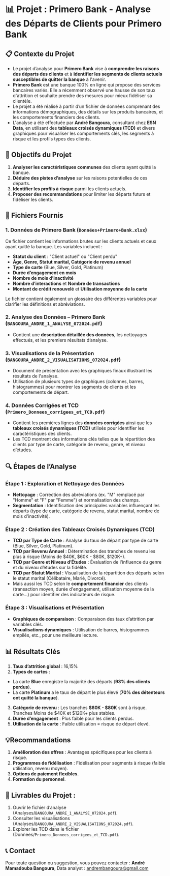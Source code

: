 # 📊 Projet : Primero Bank - Analyse des Départs de Clients pour Primero Bank

## 📋 Contexte du Projet

- Le projet d’analyse pour **Primero Bank** vise à **comprendre les raisons des départs des clients** et à **identifier les segments de clients actuels susceptibles de quitter la banque** à l'avenir.
- **Primero Bank** est une banque 100% en ligne qui propose des services bancaires variés. Elle a récemment observé une hausse de son taux d'attrition et souhaite prendre des mesures pour mieux fidéliser sa clientèle.
- Le projet a été réalisé à partir d’un fichier de données comprenant des informations démographiques, des détails sur les produits bancaires, et les comportements financiers des clients.
- L'analyse a été effectuée par **André Bangoura**, consultant chez **ESN Data**, en utilisant des **tableaux croisés dynamiques (TCD)** et divers graphiques pour visualiser les comportements clés, les segments à risque et les profils types des clients.

## 🎯 Objectifs du Projet

1. **Analyser les caractéristiques communes** des clients ayant quitté la banque.
2. **Déduire des pistes d’analyse** sur les raisons potentielles de ces départs.
3. **Identifier les profils à risque** parmi les clients actuels.
4. **Proposer des recommandations** pour limiter les départs futurs et fidéliser les clients.

## 📂 Fichiers Fournis

### 1. Données de Primero Bank (`Données+Primero+Bank.xlsx`)
Ce fichier contient les informations brutes sur les clients actuels et ceux ayant quitté la banque. Les variables incluent :

- **Statut du client** : "Client actuel" ou "Client perdu"
- **Âge, Genre, Statut marital, Catégorie de revenu annuel**
- **Type de carte** (Blue, Silver, Gold, Platinum)
- **Durée d’engagement en mois**
- **Nombre de mois d’inactivité**
- **Nombre d’interactions** et **Nombre de transactions**
- **Montant de crédit renouvelé** et **Utilisation moyenne de la carte**

Le fichier contient également un glossaire des différentes variables pour clarifier les définitions et abréviations.

### 2. **Analyse des Données – Primero Bank (`BANGOURA_ANDRE_1_ANALYSE_072024.pdf`)**
- Contient une **description détaillée des données**, les nettoyages effectués, et les premiers résultats d’analyse.

### 3. **Visualisations de la Présentation (`BANGOURA_ANDRE_2_VISUALISATIONS_072024.pdf`)**
- Document de présentation avec les graphiques finaux illustrant les résultats de l'analyse.
- Utilisation de plusieurs types de graphiques (colonnes, barres, histogrammes) pour montrer les segments de clients et les comportements de départ.

### 4. **Données Corrigées et TCD (`Primero_Donnees_corrigees_et_TCD.pdf`)**
- Contient les premières lignes des **données corrigées** ainsi que les **tableaux croisés dynamiques (TCD)** utilisés pour identifier les caractéristiques des clients.
- Les TCD montrent des informations clés telles que la répartition des clients par type de carte, catégorie de revenu, genre, et niveau d’études.

## 🔍 Étapes de l’Analyse

### Étape 1 : Exploration et Nettoyage des Données
- **Nettoyage** : Correction des abréviations (ex. "M" remplacé par "Homme" et "F" par "Femme") et normalisation des champs.
- **Segmentation** : Identification des principales variables influençant les départs (type de carte, catégorie de revenu, statut marital, nombre de mois d'inactivité).

### Étape 2 : Création des Tableaux Croisés Dynamiques (TCD)
- **TCD par Type de Carte** : Analyse du taux de départ par type de carte (Blue, Silver, Gold, Platinum).
- **TCD par Revenu Annuel** : Détermination des tranches de revenu les plus à risque (Moins de $40K, $60K - $80K, $120K+).
- **TCD par Genre et Niveau d’Études** : Évaluation de l'influence du genre et du niveau d’études sur la fidélité.
- **TCD par Statut Marital** : Visualisation de la répartition des départs selon le statut marital (Célibataire, Marié, Divorcé).
- Mais aussi les TCD selon le **comportement financier** des clients (transaction moyen, durée d'engagement, utilisation moyenne de la carte...) pour identifier des indicateurs de risque.

### Étape 3 : Visualisations et Présentation
- **Graphiques de comparaison** : Comparaison des taux d’attrition par variables clés.
- **Visualisations dynamiques** : Utilisation de barres, histogrammes empilés, etc., pour une meilleure lecture.

## 📊 Résultats Clés

1. **Taux d’attrition global** : 16,15%
2. **Types de cartes** :
  - La carte **Blue** enregistre la majorité des départs (**93% des clients perdus**).
  - La carte **Platinum** a le taux de départ le plus élevé (**70% des détenteurs ont quitté la banque**).
3. **Catégorie de revenu** : Les tranches **$60K - $80K** sont à risque. Tranches Moins de $40K et $120K+ plus stables.
4. **Durée d’engagement** : Plus faible pour les clients perdus.
5. **Utilisation de la carte** : Faible utilisation = risque de départ élevé.

## 💡Recommandations

1. **Amélioration des offres** : Avantages spécifiques pour les clients à risque.
2. **Programmes de fidélisation** : Fidélisation pour segments à risque (faible utilisation, revenu moyen).
3. **Options de paiement flexibles**.
4. **Formation du personnel**.

## 🚀 Livrables du Projet :
1. Ouvrir le fichier d’analyse (Analyses/`BANGOURA_ANDRE_1_ANALYSE_072024.pdf`).
2. Consulter les visualisations (Analyses/`BANGOURA_ANDRE_2_VISUALISATIONS_072024.pdf`).
3. Explorer les TCD dans le fichier (Donnees/`Primero_Donnees_corrigees_et_TCD.pdf`).

## 📞 Contact

Pour toute question ou suggestion, vous pouvez contacter :
**André Mamadouba Bangoura**, Data analyst : andrembangoura@gmail.com
